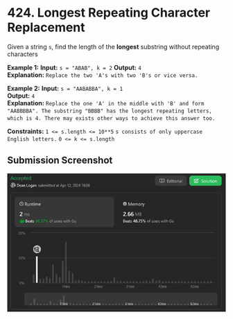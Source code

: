 # 424. Longest Repeating Character Replacement

Given a string `s`, find the length of the **longest** substring without repeating characters

**Example 1:**
    **Input:** `s = "ABAB", k = 2`
    **Output:** `4`  
    **Explanation:** `Replace the two 'A's with two 'B's or vice versa.`

**Example 2:**
    **Input:** `s = "AABABBA", k = 1`  
    **Output:** `4`  
    **Explanation:** `Replace the one 'A' in the middle with 'B' and form "AABBBBA". The substring "BBBB" has the longest repeating letters, which is 4. There may exists other ways to achieve this answer too.`

**Constraints:**
    `1 <= s.length <= 10**5`
    `s consists of only uppercase English letters.`
    `0 <= k <= s.length`


## Submission Screenshot

![Image](./longest-repeating-character-replacement.png)